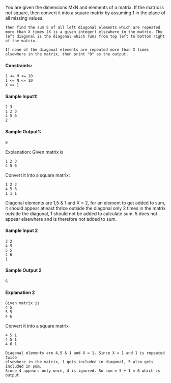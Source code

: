 You are given the dimensions MxN and elements of a matrix. If the matrix is not square, then convert it into a square matrix by assuming 1 in the place of all missing values.

```
Then find the sum S of all left diagonal elements which are repeated more than X times (X is a given integer) elsewhere in the matrix. The left diagonal is the diagonal which runs from top left to bottom right of the matrix.

If none of the diagonal elements are repeated more than X times elsewhere in the matrix, then print "0" as the output.
```

#### Constraints:

```
1 <= M <= 10
1 <= N <= 10
X >= 1
```

#### Sample Input1:

```
2 3
1 2 3
4 5 6
2
```

#### Sample Output1:

```
0
```

Explanation:
Given matrix is

```
1 2 3
4 5 6
```

Convert it into a square matrix:

```
1 2 3
4 5 6
1 1 1
```

Diagonal elements are 1,5 & 1 and X = 2, for an element to get added to sum, it should appear atleast thrice outside the diagonal only 2 times in the matrix outside the diagonal, 1 should not be added to calculate sum. 5 does not appear elsewhere and is therefore not added to sum.

#### Sample Input 2

```
3 2
4 5
5 5
4 6
1
```

#### Sample Output 2

```
6
```

#### Explanation 2

```
Given matrix is
4 5
5 5
4 6
```

Convert it into a square matrix

```
4 5 1
4 5 1
4 6 1

Diagonal elements are 4,5 & 1 and X = 1. Since X = 1 and 1 is repeated twice 
elsewhere in the matrix, 1 gets included in diagonal, 5 also gets included in sum.
Since 4 appears only once, 4 is ignored. So sum = 5 + 1 = 6 which is output
```

